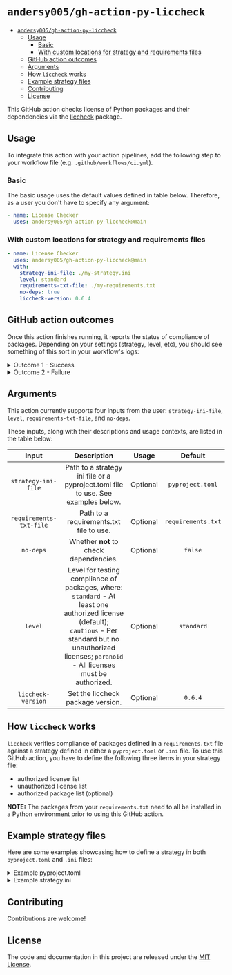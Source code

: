 # `andersy005/gh-action-py-liccheck`

- [`andersy005/gh-action-py-liccheck`](#andersy005gh-action-py-liccheck)
  - [Usage](#usage)
    - [Basic](#basic)
    - [With custom locations for strategy and requirements files](#with-custom-locations-for-strategy-and-requirements-files)
  - [GitHub action outcomes](#github-action-outcomes)
  - [Arguments](#arguments)
  - [How `liccheck` works](#how-liccheck-works)
  - [Example strategy files](#example-strategy-files)
  - [Contributing](#contributing)
  - [License](#license)

This GitHub action checks license of Python packages and their dependencies via the [liccheck](https://github.com/dhatim/python-license-check) package.

## Usage

To integrate this action with your action pipelines, add the following step to your workflow file (e.g. `.github/workflows/ci.yml`).

### Basic

The basic usage uses the default values defined in table below. Therefore, as a user you don't have to specify any argument:

```yaml
- name: License Checker
  uses: andersy005/gh-action-py-liccheck@main
```

### With custom locations for strategy and requirements files

```yaml
- name: License Checker
  uses: andersy005/gh-action-py-liccheck@main
  with:
    strategy-ini-file: ./my-strategy.ini
    level: standard
    requirements-txt-file: ./my-requirements.txt
    no-deps: true
    liccheck-version: 0.6.4
```

## GitHub action outcomes

Once this action finishes running, it reports the status of compliance of packages. Depending on your settings (strategy, level, etc), you should see something of this sort in your workflow's logs:

<details>
<summary>Outcome 1 - Success</summary>

<img src="images/success.png">

</details>

<details>
<summary>Outcome 2 - Failure</summary>

<img src="images/failure.png">

</details>

## Arguments

This action currently supports four inputs from the user: `strategy-ini-file`, `level`, `requirements-txt-file`, and `no-deps`.

These inputs, along with their descriptions and usage contexts, are listed in the table below:

|          Input          |                                                                                                  Description                                                                                                   |  Usage   |      Default       |
| :---------------------: | :------------------------------------------------------------------------------------------------------------------------------------------------------------------------------------------------------------: | :------: | :----------------: |
|   `strategy-ini-file`   |                                                  Path to a strategy ini file or a pyproject.toml file to use. See [examples](#example-strategy-files) below.                                                   | Optional |  `pyproject.toml`  |
| `requirements-txt-file` |                                                                                    Path to a requirements.txt file to use.                                                                                     | Optional | `requirements.txt` |
|        `no-deps`        |                                                                                     Whether **not** to check dependencies.                                                                                     | Optional |      `false`       |
|         `level`         | Level for testing compliance of packages, where: `standard` - At least one authorized license (default); `cautious` - Per standard but no unauthorized licenses; `paranoid` - All licenses must be authorized. | Optional |     `standard`     |
|        `liccheck-version`        |                                                                                     Set the liccheck package version.                                                                                     | Optional |      `0.6.4`       |
## How `liccheck` works

`liccheck` verifies compliance of packages defined in a `requirements.txt` file against a strategy defined in either a `pyproject.toml` or `.ini` file. To use this GitHub action, you have to define the following three items in your strategy file:

- authorized license list
- unauthorized license list
- authorized package list (optional)

**NOTE:** The packages from your `requirements.txt` need to all be installed in a Python environment prior to using this GitHub action.

## Example strategy files

Here are some examples showcasing how to define a strategy in both `pyproject.toml` and `.ini` files:

<details>
<summary>Example pyproject.toml</summary>

```toml
[tool.liccheck]
# Authorized and unauthorized licenses in LOWER CASE
authorized_licenses = [
        "bsd",
        "new bsd",
        "bsd license",
        "new bsd license",
        "simplified bsd",
        "apache",
        "apache 2.0",
        "apache software license",
        "apache software",
        "gnu lgpl",
        "lgpl with exceptions or zpl",
        "isc license",
        "isc license (iscl)",
        "mit",
        "mit license",
        "python software foundation license",
        "zpl 2.1"
]

unauthorized_licenses = [
        "gpl v3"
]

[tool.liccheck.authorized_packages]
uuid = "<=1.30"
```

</details>

<details>
<summary>Example strategy.ini</summary>

```ini
# Authorized and unauthorized licenses in LOWER CASE
[Licenses]
authorized_licenses:
        bsd
        new bsd
        bsd license
        new bsd license
        simplified bsd
        apache
        apache 2.0
        apache software license
        apache software
        gnu lgpl
        lgpl with exceptions or zpl
        isc license
        isc license (iscl)
        mit
        mit license
        python software foundation license
        zpl 2.1

unauthorized_licenses:
        gpl v3

[Authorized Packages]
uuid: 1.30

```

</details>

## Contributing

Contributions are welcome!

## License

The code and documentation in this project are released under the
[MIT License](LICENSE).
